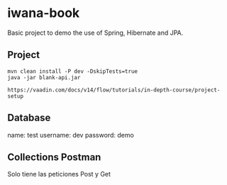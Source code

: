 # iwana-book
Basic project to demo the use of Spring, Hibernate and JPA.


## Project 

```
mvn clean install -P dev -DskipTests=true
java -jar blank-api.jar

https://vaadin.com/docs/v14/flow/tutorials/in-depth-course/project-setup
```

## Database

name: test
username: dev
password: demo


## Collections Postman

Solo tiene las peticiones Post y Get
